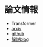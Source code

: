 # 論文情報
* Transformer
* [arxiv](https://arxiv.org/abs/1706.03762)
* [github](https://github.com/tensorflow/tensor2tensor/blob/master/tensor2tensor/models/transformer.py)
* [解説blog](http://deeplearning.hatenablog.com/entry/transformer)